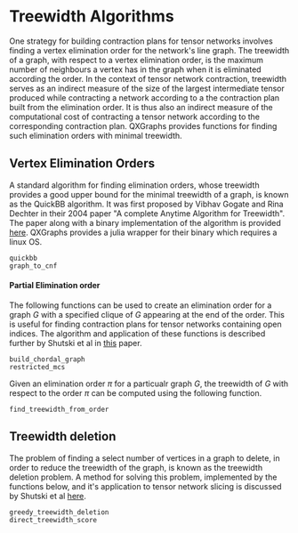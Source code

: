# Treewidth Algorithms

One strategy for building contraction plans for tensor networks involves finding a vertex 
elimination order for the network's line graph. The treewidth of a graph, with respect to a
vertex elimination order, is the maximum number of neighbours a vertex has in the graph when
it is eliminated according the order. In the context of tensor network contraction, 
treewidth serves as an indirect measure of the size of the largest intermediate tensor 
produced while contracting a network according to a the contraction plan built from the
elimination order. It is thus also an indirect measure of the computational cost of 
contracting a tensor network according to the corresponding contraction plan. QXGraphs 
provides functions for finding such elimination orders with minimal treewidth.

## Vertex Elimination Orders

A standard algorithm for finding elimination orders, whose treewidth provides a good upper
bound for the minimal treewidth of a graph, is known as the QuickBB algorithm.
It was first proposed by Vibhav Gogate and Rina Dechter in their 2004 paper "A complete 
Anytime Algorithm for Treewidth". The paper along with a binary implementation of the 
algorithm is provided [here](http://www.hlt.utdallas.edu/~vgogate/quickbb.html). QXGraphs
provides a julia wrapper for their binary which requires a linux OS.

```@docs
quickbb
graph_to_cnf
```

#### Partial Elimination order

The following functions can be used to create an elimination order for a graph $G$ with a 
specified clique of $G$ appearing at the end of the order. This is useful for finding
contraction plans for tensor networks containing open indices. The algorithm and application
of these functions is described further by Shutski et al in 
[this](https://arxiv.org/abs/1911.12242) paper.

```@docs
build_chordal_graph
restricted_mcs
```

Given an elimination order $\pi$ for a particualr graph $G$, the treewidth of $G$ with 
respect to the order $\pi$ can be computed using the following function.

```@docs
find_treewidth_from_order
```

## Treewidth deletion

The problem of finding a select number of vertices in a graph to delete, in order to reduce
the treewidth of the graph, is known as the treewidth deletion problem. A method for 
solving this problem, implemented by the functions below, and it's application to tensor 
network slicing is discussed by Shutski et al [here](https://journals.aps.org/pra/abstract/10.1103/PhysRevA.102.062614).

```@docs
greedy_treewidth_deletion
direct_treewidth_score
```